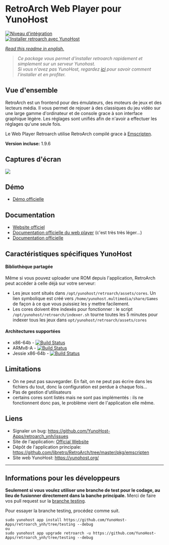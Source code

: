 # RetroArch Web Player pour YunoHost

[![Niveau d'intégration](https://dash.yunohost.org/integration/retroarch.svg)](https://dash.yunohost.org/appci/app/retroarch)  
[![Installer retroarch avec YunoHost](https://install-app.yunohost.org/install-with-yunohost.png)](https://install-app.yunohost.org/?app=retroarch)

*[Read this readme in english.](./README.md)* 

> *Ce package vous permet d'installer retroarch rapidement et simplement sur un serveur Yunohost.  
Si vous n'avez pas YunoHost, regardez [ici](https://yunohost.org/#/install) pour savoir comment l'installer et en profiter.*

## Vue d'ensemble
RetroArch est un frontend pour des émulateurs, des moteurs de jeux et des lecteurs média.
Il vous permet de rejouer à des classiques du jeu vidéo sur une large gamme d'ordinateur et de console grace à son interface graphique légère. Les réglages sont unifiés afin de n'avoir a effectuer les réglages qu'une seule fois.

Le Web Player Retroarch utilise RetroArch compilé grace à [Emscripten](http://kripken.github.io/emscripten-site/).


**Version incluse:** 1.9.6

## Captures d'écran

![](https://github.com/libretro/RetroArch/blob/master/docs/ozone-main-menu.jpg)

## Démo

* [Démo officielle](https://web.libretro.com/)


## Documentation

 * [Website officiel](https://www.retroarch.com/)
 * [Documentation officielle du web player](https://github.com/libretro/RetroArch/tree/master/pkg/emscripten) (c'est très très léger...)
 * [Documentation officielle](https://docs.libretro.com/)

## Caractéristiques spécifiques YunoHost

#### Bibliothèque partagée

Même si vous pouvez uploader une ROM depuis l'application, RetroArch peut accéder à celle déjà sur votre serveur:
* Les jeux sont situés dans `/opt/yunohost/retroarch/assets/cores`. Un lien symbolique est créé vers `/home/yunohost.multimedia/share/Games` de façon à ce que vous puissiez les y mettre facilement.
* Les cores doivent être indexés pour fonctionner : le script `/opt/yunohost/retroarch/indexer.sh` tourne toutes les 5 minutes pour indexer tous les jeux dans `opt/yunohost/retroarch/assets/cores`

#### Architectures supportées

* x86-64b - [![Build Status](https://ci-apps.yunohost.org/ci/logs/retroarch%20%28Apps%29.svg)](https://ci-apps.yunohost.org/ci/apps/retroarch/)
* ARMv8-A - [![Build Status](https://ci-apps-arm.yunohost.org/ci/logs/retroarch%20%28Apps%29.svg)](https://ci-apps-arm.yunohost.org/ci/apps/retroarch/)
* Jessie x86-64b - [![Build Status](https://ci-stretch.nohost.me/ci/logs/retroarch%20%28Apps%29.svg)](https://ci-stretch.nohost.me/ci/apps/retroarch/)

## Limitations

* On ne peut pas sauvegarder. En fait, on ne peut pas écrire dans les fichiers du tout, donc la configuration est perdue à chaque fois...
* Pas de gestion d'utilisateurs
* certains cores sont listés mais ne sont pas implémentés : ils ne fonctionnent donc pas, le problème vient de l'application elle même.

## Liens

 * Signaler un bug: https://github.com/YunoHost-Apps/retroarch_ynh/issues
 * Site de l'application: [Official Website](https://www.retroarch.com/)
 * Dépôt de l'application principale: https://github.com/libretro/RetroArch/tree/master/pkg/emscripten
 * Site web YunoHost: https://yunohost.org/

---

Informations pour les développeurs
----------------

**Seulement si vous voulez utiliser une branche de test pour le codage, au lieu de fusionner directement dans la banche principale.**
Merci de faire vos pull request sur la [branche testing](https://github.com/YunoHost-Apps/retroarch_ynh/tree/testing).

Pour essayer la branche testing, procédez comme suit.
```
sudo yunohost app install https://github.com/YunoHost-Apps/retroarch_ynh/tree/testing --debug
ou
sudo yunohost app upgrade retroarch -u https://github.com/YunoHost-Apps/retroarch_ynh/tree/testing --debug
```
